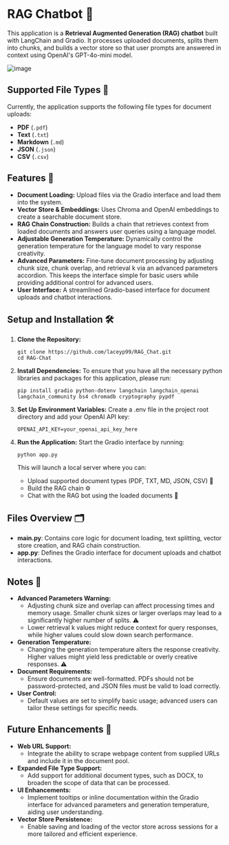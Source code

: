 # RAG Chatbot 🤖

This application is a **Retrieval Augmented Generation (RAG) chatbot** built with LangChain and Gradio. It processes uploaded documents, splits them into chunks, and builds a vector store so that user prompts are answered in context using OpenAI's GPT-4o-mini model.

![image](https://github.com/user-attachments/assets/fb6435aa-9d11-405f-a95f-71208751ac49)

## Supported File Types 📂

Currently, the application supports the following file types for document uploads:

- **PDF** (`.pdf`)
- **Text** (`.txt`)
- **Markdown** (`.md`)
- **JSON** (`.json`)
- **CSV** (`.csv`)


## Features 🚀

- **Document Loading:** Upload files via the Gradio interface and load them into the system.
- **Vector Store & Embeddings:** Uses Chroma and OpenAI embeddings to create a searchable document store.
- **RAG Chain Construction:** Builds a chain that retrieves context from loaded documents and answers user queries using a language model.
- **Adjustable Generation Temperature:** Dynamically control the generation temperature for the language model to vary response creativity.
- **Advanced Parameters:** Fine-tune document processing by adjusting chunk size, chunk overlap, and retrieval k via an advanced parameters accordion. This keeps the interface simple for basic users while providing additional control for advanced users.
- **User Interface:** A streamlined Gradio-based interface for document uploads and chatbot interactions.

## Setup and Installation 🛠️

1. **Clone the Repository:**

   ```shell
   git clone https://github.com/laceyp99/RAG_Chat.git
   cd RAG-Chat
   ```

3. **Install Dependencies:**
    To ensure that you have all the necessary python libraries and packages for this application, please run:
    ```shell
    pip install gradio python-dotenv langchain langchain_openai langchain_community bs4 chromadb cryptography pypdf
    ```

4. **Set Up Environment Variables:**
    Create a .env file in the project root directory and add your OpenAI API key:
    ```shell
    OPENAI_API_KEY=your_openai_api_key_here
    ```

5. **Run the Application:**
    Start the Gradio interface by running:
    ```shell
    python app.py
    ```

    This will launch a local server where you can:
    * Upload supported document types (PDF, TXT, MD, JSON, CSV) 📄
    * Build the RAG chain ⚙️
    * Chat with the RAG bot using the loaded documents 💬

## Files Overview 🗂️
* **main.py**: Contains core logic for document loading, text splitting, vector store creation, and RAG chain construction.
* **app.py**: Defines the Gradio interface for document uploads and chatbot interactions.

## Notes 📌
- **Advanced Parameters Warning:**  
  - Adjusting chunk size and overlap can affect processing times and memory usage. Smaller chunk sizes or larger overlaps may lead to a significantly higher number of splits. ⚠️
  - Lower retrieval k values might reduce context for query responses, while higher values could slow down search performance.
- **Generation Temperature:**  
  - Changing the generation temperature alters the response creativity. Higher values might yield less predictable or overly creative responses. ⚠️
- **Document Requirements:**  
  - Ensure documents are well-formatted. PDFs should not be password-protected, and JSON files must be valid to load correctly.
- **User Control:**  
  - Default values are set to simplify basic usage; advanced users can tailor these settings for specific needs.

## Future Enhancements 🔮
- **Web URL Support:**  
  - Integrate the ability to scrape webpage content from supplied URLs and include it in the document pool.
- **Expanded File Type Support:**  
  - Add support for additional document types, such as DOCX, to broaden the scope of data that can be processed.
- **UI Enhancements:**  
  - Implement tooltips or inline documentation within the Gradio interface for advanced parameters and generation temperature, aiding user understanding.
- **Vector Store Persistence:**  
    - Enable saving and loading of the vector store across sessions for a more tailored and efficient experience.
